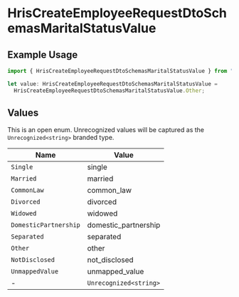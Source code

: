 # HrisCreateEmployeeRequestDtoSchemasMaritalStatusValue

## Example Usage

```typescript
import { HrisCreateEmployeeRequestDtoSchemasMaritalStatusValue } from "@stackone/stackone-client-ts/sdk/models/shared";

let value: HrisCreateEmployeeRequestDtoSchemasMaritalStatusValue =
  HrisCreateEmployeeRequestDtoSchemasMaritalStatusValue.Other;
```

## Values

This is an open enum. Unrecognized values will be captured as the `Unrecognized<string>` branded type.

| Name                   | Value                  |
| ---------------------- | ---------------------- |
| `Single`               | single                 |
| `Married`              | married                |
| `CommonLaw`            | common_law             |
| `Divorced`             | divorced               |
| `Widowed`              | widowed                |
| `DomesticPartnership`  | domestic_partnership   |
| `Separated`            | separated              |
| `Other`                | other                  |
| `NotDisclosed`         | not_disclosed          |
| `UnmappedValue`        | unmapped_value         |
| -                      | `Unrecognized<string>` |